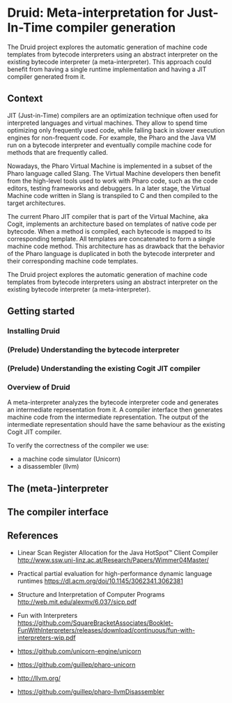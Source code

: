# Druid: Meta-interpretation for Just-In-Time compiler generation

The Druid project explores the automatic generation of machine code templates from bytecode interpreters using an abstract interpreter on the existing bytecode interpreter (a meta-interpreter).
This approach could benefit from having a single runtime implementation and having a JIT compiler generated from it.

## Context

JIT (Just-in-Time) compilers are an optimization technique often used for interpreted languages and virtual machines.
They allow to spend time optimizing only frequently used code, while falling back in slower execution engines for non-frequent code.
For example, the Pharo and the Java VM run on a bytecode interpreter and eventually compile machine code for methods that are frequently called.

Nowadays, the Pharo Virtual Machine is implemented in a subset of the Pharo language called Slang.
The Virtual Machine developers then benefit from the high-level tools used to work with Pharo code, such as the code editors, testing frameworks and debuggers.
In a later stage, the Virtual Machine code written in Slang is transpiled to C and then compiled to the target architectures.

The current Pharo JIT compiler that is part of the Virtual Machine, aka Cogit, implements an architecture based on templates of native code per bytecode.
When a method is compiled, each bytecode is mapped to its corresponding template. All templates are concatenated to form a single machine code method.
This architecture has as drawback that the behavior of the Pharo language is duplicated in both the bytecode interpreter and their corresponding machine code templates.

The Druid project explores the automatic generation of machine code templates from bytecode interpreters using an abstract interpreter on the existing bytecode interpreter (a meta-interpreter).

## Getting started

### Installing Druid

### (Prelude) Understanding the bytecode interpreter

### (Prelude) Understanding the existing Cogit JIT compiler

### Overview of Druid

A meta-interpreter analyzes the bytecode interpreter code and generates an intermediate representation from it.
A compiler interface then generates machine code from the intermediate representation.
The output of the intermediate representation should have the same behaviour as the existing Cogit JIT compiler.

To verify the correctness of the compiler we use:
 - a machine code simulator (Unicorn)
 - a disassembler (llvm)

## The (meta-)interpreter

## The compiler interface

## References
 - Linear Scan Register Allocation for the Java HotSpot™ Client Compiler
   http://www.ssw.uni-linz.ac.at/Research/Papers/Wimmer04Master/
 - Practical partial evaluation for high-performance dynamic language runtimes
   https://dl.acm.org/doi/10.1145/3062341.3062381
 - Structure and Interpretation of Computer Programs
   http://web.mit.edu/alexmv/6.037/sicp.pdf
 - Fun with Interpreters
   https://github.com/SquareBracketAssociates/Booklet-FunWithInterpreters/releases/download/continuous/fun-with-interpreters-wip.pdf

 - https://github.com/unicorn-engine/unicorn
 - https://github.com/guillep/pharo-unicorn
 - http://llvm.org/
 - https://github.com/guillep/pharo-llvmDisassembler